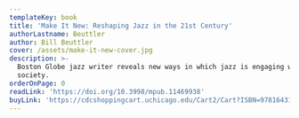 ```yaml
---
templateKey: book
title: 'Make It New: Reshaping Jazz in the 21st Century'
authorLastname: Beuttler
author: Bill Beuttler
cover: /assets/make-it-new-cover.jpg
description: >-
  Boston Globe jazz writer reveals new ways in which jazz is engaging with
  society.
orderOnPage: 0
readLink: 'https://doi.org/10.3998/mpub.11469938'
buyLink: 'https://cdcshoppingcart.uchicago.edu/Cart2/Cart?ISBN=9781643150055&PRESS=lever'
---
```


